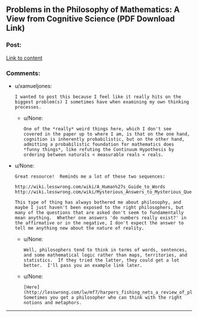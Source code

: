 ## Problems in the Philosophy of Mathematics: A View from Cognitive Science (PDF Download Link)

### Post:

[Link to content](http://colala.bcs.rochester.edu/papers/piantadosi2015problems.pdf)

### Comments:

- u/xamueljones:
  ```
  I wanted to post this because I feel like it really hits on the biggest problem(s) I sometimes have when examining my own thinking processes.
  ```

  - u/None:
    ```
    One of the *really* weird things here, which I don't see covered in the paper up to where I am, is that on the one hand, cognition is inherently probabilistic, but on the other hand, admitting a probabilistic foundation for mathematics does *funny things*, like refuting the Continuum Hypothesis by ordering between naturals < measurable reals < reals.
    ```

- u/None:
  ```
  Great resource!  Reminds me a lot of these two sequences:

  http://wiki.lesswrong.com/wiki/A_Human%27s_Guide_to_Words
  http://wiki.lesswrong.com/wiki/Mysterious_Answers_to_Mysterious_Questions

  This type of thing has always bothered me about philosophy, and maybe I just haven't been exposed to the right philosophers, but many of the questions that are asked don't seem to fundamentally mean anything.  Whether one answers 'do numbers really exist?' in the affirmative or in the negative, I don't expect the answer to tell me anything new about the nature of reality.
  ```

  - u/None:
    ```
    Well, philosophers tend to think in terms of words, sentences, and some mathematical logic rather than maps, territories, and statistics.  If they tried the latter, they could get a lot better.  I'll pass you an example link later.
    ```

  - u/None:
    ```
    [Here](http://lesswrong.com/lw/mf7/harpers_fishing_nets_a_review_of_platos_camera_by/).  Sometimes you get a philosopher who can think with the right notions and metaphors.
    ```

---

